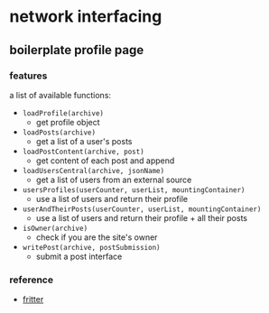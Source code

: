# network interfacing
## boilerplate profile page

### features
a list of available functions: 
- `loadProfile(archive)`
	- get profile object
- `loadPosts(archive)` 
	- get a list of a user's posts
- `loadPostContent(archive, post)`
	- get content of each post and append
- `loadUsersCentral(archive, jsonName)`
	- get a list of users from an external source
- `usersProfiles(userCounter, userList, mountingContainer)`
	- use a list of users and return their profile
- `userAndTheirPosts(userCounter, userList, mountingContainer)`
	- use a list of users and return their profile + all their posts
- `isOwner(archive)`
	- check if you are the site's owner
- `writePost(archive, postSubmission)`
	- submit a post interface


### reference
- [fritter](https://github.com/beakerbrowser/fritter)